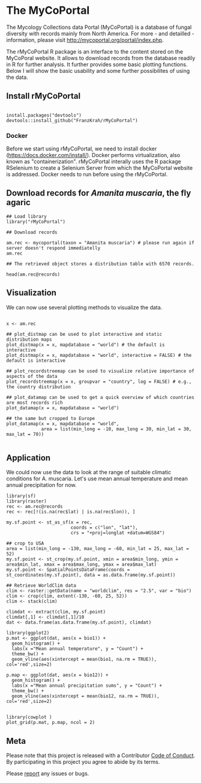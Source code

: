 # The MyCoPortal

The Mycology Collections data Portal (MyCoPortal) is a database of fungal diversity with records mainly from North America. For more - and detailled - information, please visit http://mycoportal.org/portal/index.php.

The rMyCoPortal R package is an interface to the content stored on the MyCoPoral website. It allows to download records from the database readily in R for further analysis. It further provides some basic plotting functions. Below I will show the basic usability and some further possibilites of using the data.

## Install rMyCoPortal
```{r setup, include=TRUE, eval=FALSE}

install.packages("devtools")
devtools::install_github("FranzKrah/rMyCoPortal")

```

### Docker

Before we start using rMyCoPortal, we need to install docker (https://docs.docker.com/install/). Docker performs  virtualization, also known as "containerization". rMyCoPortal interally uses the R package RSelenium to create a Selenium Server from which the MyCoPortal website is addressed. 
Docker needs to run before using the rMyCoPortal.

## Download records for *Amanita muscaria*, the fly agaric


```{r example1, include=TRUE, eval=TRUE, echo=TRUE}
## Load library
library("rMyCoPortal")

## Download records

am.rec <- mycoportal(taxon = "Amanita muscaria") # please run again if server doesn't respond immediatelly
am.rec

## The retrieved object stores a distribution table with 6570 records.

head(am.rec@records)
```

## Visualization
We can now use several plotting methods to visualize the data.

```{r plots, include=TRUE, eval=TRUE, echo=TRUE}

x <- am.rec

## plot_distmap can be used to plot interactive and static distribution maps
plot_distmap(x = x, mapdatabase = "world") # the default is interactive
plot_distmap(x = x, mapdatabase = "world", interactive = FALSE) # the default is interactive

## plot_recordstreemap can be used to visualize relative importance of aspects of the data
plot_recordstreemap(x = x, groupvar = "country", log = FALSE) # e.g., the country distribution

## plot_datamap can be used to get a quick overview of which countries are most records rich
plot_datamap(x = x, mapdatabase = "world")

## the same but cropped to Europe
plot_datamap(x = x, mapdatabase = "world",
             area = list(min_long = -10, max_long = 30, min_lat = 30, max_lat = 70))


```

## Application
We could now use the data to look at the range of suitable climatic conditions for A. muscaria. Let's use mean annual temperature and mean annual precipitation for now. 

```{r clim, include=TRUE, eval=TRUE, echo=TRUE}
library(sf)
library(raster)
rec <- am.rec@records
rec <- rec[!(is.na(rec$lat) | is.na(rec$lon)), ]

my.sf.point <- st_as_sf(x = rec, 
                        coords = c("lon", "lat"),
                        crs = "+proj=longlat +datum=WGS84")

## crop to USA
area = list(min_long = -130, max_long = -60, min_lat = 25, max_lat = 52)
my.sf.point <- st_crop(my.sf.point, xmin = area$min_long, ymin = area$min_lat, xmax = area$max_long, ymax = area$max_lat)
my.sf.point <- SpatialPointsDataFrame(coords = st_coordinates(my.sf.point), data = as.data.frame(my.sf.point))

## Retrieve WorldClim data
clim <- raster::getData(name = "worldclim", res = "2.5", var = "bio")
clim <- crop(clim, extent(-130, -60, 25, 52))
clim <- stack(clim)

climdat <- extract(clim, my.sf.point)
climdat[,1] <- climdat[,1]/10
dat <- data.frame(as.data.frame(my.sf.point), climdat)

library(ggplot2)
p.mat <- ggplot(dat, aes(x = bio1)) +
  geom_histogram() +
  labs(x ="Mean annual temperature", y = "Count") +
  theme_bw() +
  geom_vline(aes(xintercept = mean(bio1, na.rm = TRUE)), col='red',size=2)

p.map <- ggplot(dat, aes(x = bio12)) +
  geom_histogram() +
  labs(x ="Mean annual precipitation sums", y = "Count") +
  theme_bw() +
  geom_vline(aes(xintercept = mean(bio12, na.rm = TRUE)), col='red',size=2)


library(cowplot )
plot_grid(p.mat, p.map, ncol = 2)

```

## Meta

Please note that this project is released with a Contributor [Code of Conduct](https://github.com/FranzKrah/rMyCoPortal/blob/master/CONDUCT.md). By participating in this project you agree to abide by its terms.

Please [report](https://github.com/FranzKrah/rMyCoPortal/issues) any issues or bugs.

